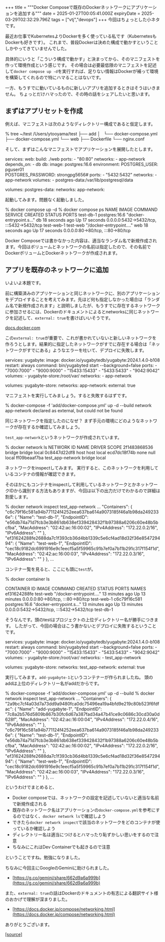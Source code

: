 +++
title = """Docker Composeで既存のDockerネットワークにアプリケーションを追加する"""
date = 2025-01-27T00:05:41.000Z
expiryDate = 2025-03-29T02:32:29.796Z
tags = ["vtj","devops"]
+++
今回はちょっとした小ネタです。

最近お仕事でKubernetesよりDockerを多く使っている私です（KubernetesもDockerも好きです）。 これまで、普段Dockerは決めた構成で動かすということしかやってきていませんでした。

具体的にいうと「こういう構成で動かす」と決まってから、そのマニフェストを作って環境作成という感じです。 その場合は必要最低限のマニフェストを記述して`docker compose up -d`を実行すれば、足りない情報はDockerが補って環境を構築してくれるので特にハマることはないです。

一方、もうすでに動いているものに新しいアプリを追加するときはそうはいきません。 ちょっとだけハマったので、その時の話をシェアしたいと思います。

まずはアプリセットを作成
------------

例えば、マニフェストは次のようなディレクトリー構成であると仮定します。

% tree ~/test
/Users/ytooyama/test
├── add
│   └── docker-compose.yml
├── docker-compose.yml
└── web
    ├── Dockerfile
    └── nginx.conf

そして、まずはこんなマニフェストでアプリケーションを展開したとします。

services:
  web:
    build: ./web
    ports:
      \- "80:80"
    networks:
      \- app-network
    depends\_on:
      \- db
  db:
    image: postgres:16.6
    environment:
      POSTGRES\_USER: pguser01      
      POSTGRES\_PASSWORD: strongpg5656#
    ports:
      \- "5432:5432"
    networks:
      \- app-network
    volumes:
      \- postgres-data:/var/lib/postgresql/data

volumes:
  postgres-data:
networks:
  app-network:

起動してみます。問題なく起動しました。

% docker compose up -d
% docker compose ps
NAME         IMAGE           COMMAND                   SERVICE   CREATED          STATUS          PORTS
test-db-1    postgres:16.6   "docker-entrypoint.s…"   db        18 seconds ago   Up 17 seconds   0.0.0.0:5432->5432/tcp, :::5432->5432/tcp
test-web-1   test-web        "/docker-entrypoint.…"   web       18 seconds ago   Up 17 seconds   0.0.0.0:80->80/tcp, :::80->80/tcp

Docker Composeでは書かなかった内容は、適当なランダム名で新規作成されます。今回はボリュームとネットワークの名前は指定したので、その名前でDockerボリュームとDockerネットワークが作成されます。

アプリを既存のネットワークに追加
----------------

いよいよ本題です。

前に構築済みのアプリケーションと同じネットワークに、別のアプリケーションをデプロイすることを考えてみます。先ほど何も指定しなかった場合は「ランダム名で新規作成されます」と説明しましたが、もうすでに存在するネットワークに参加させるには、Dockerのドキュメントによるとnetworksに同じネットワークを記述して、`external: true`を書けばいいそうです。

[docs.docker.com](https://docs.docker.com/compose/how-tos/networking/#use-a-pre-existing-network)

この`external: true`が重要で、これが書かれていないと新しいネットワークを作ろうとします。結果的に指定したネットワークがすでに存在する場合は「ネットワークがすでにある」ようなエラーを吐いて、デプロイに失敗します。

services:
  yugabyte:
    image: docker.io/yugabytedb/yugabyte:2024.1.4.0-b108
    restart: always
    command: bin/yugabyted start --background=false
    ports:
      \- "7000:7000"
      \- "9000:9000"
      \- "15433:15433"
      \- "5433:5433"
      \- "9042:9042"
    volumes:
      \- yugabyte-store:/root/var/
    networks:
      \- app-network

volumes:
  yugabyte-store:
networks:
  app-network:
    external: true

マニフェストを実行してみましょう。すると失敗するはずです。

% docker-compose -f 'add/docker-compose.yml' up -d --build 
network app-network declared as external, but could not be found

同じネットワークを指定したのになぜ？ まず手元の環境にどのようなネットワークが存在するか確認してみましょう。

`test_app-network`というネットワークが作成されています。

% docker network ls
NETWORK ID     NAME                                    DRIVER    SCOPE
2f1483868536   bridge                                  bridge    local
0c8447d22df8   host                                    host      local
ecd7dc18f74b   none                                    null      local
ff09beaaf7ba   test\_app-network                        bridge    local

ネットワークをinspectしてみます。 実行すると、このネットワークを利用しているコンテナの情報が確認できます。

そのほかにもコンテナをinspectして利用しているネットワークとかネットワークIDから識別する方法もありますが、今回は以下の出力だけでわかるので詳細は割愛します。

% docker network inspect test\_app-network
...
        "Containers": {
            "c6c79f16c581a94b771124f4252eea637ba614a9073185f46a1b98da2492336e": {
                "Name": "test-db-1",
                "EndpointID": "e56db74a71d7fcb3e3b861db638ef339428432f1b97388a6206c60e48b5bcfba",
                "MacAddress": "02:42:ac:16:00:02",
                "IPv4Address": "172.22.0.2/16",
                "IPv6Address": ""
            },
            "ef31624288fe2688da7c1f393cb36d4bb1339c5e6cf4ad18d32f36e854729494": {
                "Name": "test-web-1",
                "EndpointID": "cec18c9182dc6991916e9c1eecf5a5f59965c91b7ef0a7b11b291c317f154f1d",
                "MacAddress": "02:42:ac:16:00:03",
                "IPv4Address": "172.22.0.3/16",
                "IPv6Address": ""
            }
        },
...

コンテナ一覧を見ると、ここにも頭に`test`が。

% docker container ls
 
CONTAINER ID   IMAGE           COMMAND                   CREATED          STATUS          PORTS                                       NAMES
ef31624288fe   test-web        "/docker-entrypoint.…"   13 minutes ago   Up 13 minutes   0.0.0.0:80->80/tcp, :::80->80/tcp           test-web-1
c6c79f16c581   postgres:16.6   "docker-entrypoint.s…"   13 minutes ago   Up 13 minutes   0.0.0.0:5432->5432/tcp, :::5432->5432/tcp   test-db-1

そうなんです。頭のtestはプロジェクトの上位ディレクトリー名が勝手につきます。 したがって、今回の場合はこう書かないとデプロイに失敗するということです。

services:
  yugabyte:
    image: docker.io/yugabytedb/yugabyte:2024.1.4.0-b108
    restart: always
    command: bin/yugabyted start --background=false
    ports:
      \- "7000:7000"
      \- "9000:9000"
      \- "15433:15433"
      \- "5433:5433"
      \- "9042:9042"
    volumes:
      \- yugabyte-store:/root/var/
    networks:
      \- test\_app-network

volumes:
  yugabyte-store:
networks:
  test\_app-network:
    external: true

実行してみます。`add-yugabyte-1`というコンテナーが作られましたね。 頭のaddは上位のディレクトリー名がaddだからです。

% docker-compose -f 'add/docker-compose.yml' up -d --build 
% docker network inspect test\_app-network
...
        "Containers": {
            "2a9bc7cf4a03d7a73dd9a9480fca0dc75496ea19a4bfd9e219c80b523f6fdfac": {
                "Name": "add-yugabyte-1",
                "EndpointID": "7c8a2b576d5809b867b30fc6d67a387fad34a47b41ce9c0686c30cd30a0d628f",
                "MacAddress": "02:42:ac:16:00:04",
                "IPv4Address": "172.22.0.4/16",
                "IPv6Address": ""
            },
            "c6c79f16c581a94b771124f4252eea637ba614a9073185f46a1b98da2492336e": {
                "Name": "test-db-1",
                "EndpointID": "e56db74a71d7fcb3e3b861db638ef339428432f1b97388a6206c60e48b5bcfba",
                "MacAddress": "02:42:ac:16:00:02",
                "IPv4Address": "172.22.0.2/16",
                "IPv6Address": ""
            },
            "ef31624288fe2688da7c1f393cb36d4bb1339c5e6cf4ad18d32f36e854729494": {
                "Name": "test-web-1",
                "EndpointID": "cec18c9182dc6991916e9c1eecf5a5f59965c91b7ef0a7b11b291c317f154f1d",
                "MacAddress": "02:42:ac:16:00:03",
                "IPv4Address": "172.22.0.3/16",
                "IPv6Address": ""
            }
        },
...

というわけでまとめると、

*   Docker composeでは、ネットワークの設定を記述していないと適当な名前で新規作成される
*   既存のネットワーク名はアプリケーションの`docker-compose.yml`を参考にするのではなく、`docker network ls`で確認しよう
*   できたら`docker network inspect`で該当のネットワークをどのコンテナが使っているか確認しよう
*   ディレクトリー名は適当につけるとハマったり恥ずかしい思いをするので注意
*   ちなみにこれはDev Containerでも起きるので注意

ということですね。勉強になりました。

ちなみに今回主にGoogleのGeminiに助けられました。

*   [https://g.co/gemini/share/662d9a6a999b](https://g.co/gemini/share/662d9a6a999b)

また、`external: true`の話はDockerのドキュメントの有志による翻訳サイト様のおかげで理解が深まりました。

*   [https://docs.docker.jp/compose/networking.html](https://docs.docker.jp/compose/networking.html)

ありがとうございます。

[[source]](https://devops-blog.virtualtech.jp/entry/20250127/1737936341)
